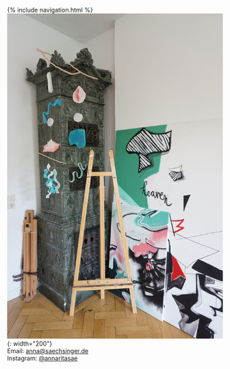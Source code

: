 {% include navigation.html %}  
![Image contact](/images/contact.jpg){: width="200"}   
Email: [anna@saechsinger.de](mailto:anna@saechsinger.de)  
Instagram: [@annaritasae](https://www.instagram.com/annaritasae/)